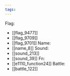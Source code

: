 ```yaml
---
tags:
---
```

Flag:
- [[flag_9477]]
- [[flag_9709]]
- [[flag_9701]]
Name:
- [[name_8]]
Sound:
- [[sound_213]]
- [[sound_39]]
Fn:
- [[e1110_function24]]
Battle:
- [[battle_122]]
